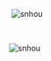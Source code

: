 <p>&nbsp;<img align="center" src="https://github-readme-stats.vercel.app/api?username=snhou&show_icons=true&locale=en&theme=gruvbox" alt="snhou" /></p><br>
<p><img align="left" src="https://github-readme-stats.vercel.app/api/top-langs?username=snhou&show_icons=true&locale=en&layout=compact&theme=gruvbox" alt="snhou" /></p>
